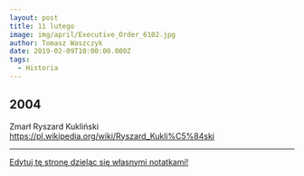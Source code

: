 ```yaml
---
layout: post
title: 11 lutego
image: img/april/Executive_Order_6102.jpg
author: Tomasz Waszczyk
date: 2019-02-09T10:00:00.000Z
tags:
  - Historia
---
```


## 2004

Zmarł Ryszard Kukliński https://pl.wikipedia.org/wiki/Ryszard_Kukli%C5%84ski

---

<a href="https://github.com/TomaszWaszczyk/historia.waszczyk.com/edit/master/src/content/february-9.md" target="_blank">Edytuj tę stronę dzieląc się własnymi notatkami!</a>

